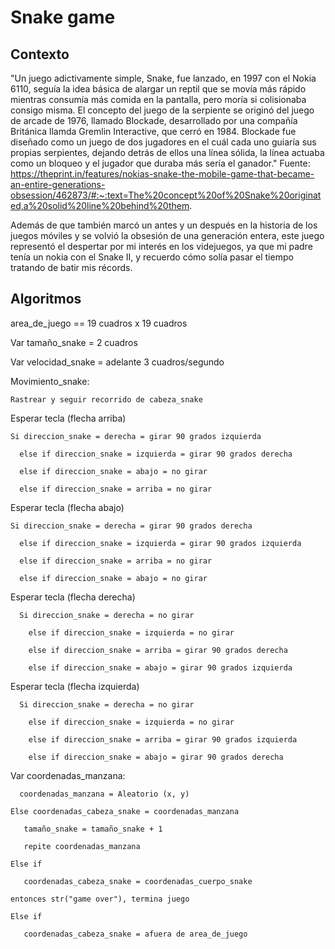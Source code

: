 # Snake game
## Contexto
"Un juego adictivamente simple, Snake, fue lanzado, en 1997 con el Nokia 6110, seguía la idea básica de alargar un reptil que se movía más rápido mientras consumía más comida en la pantalla, pero moría si colisionaba consigo misma.
El concepto del juego de la serpiente se originó del juego de arcade de 1976, llamado Blockade, desarrollado por una compañía Británica llamda Gremlin Interactive, que cerró en 1984. Blockade fue diseñado como un juego de dos jugadores en el cuál cada uno guiaría sus propias serpientes, dejando detrás de ellos una línea sólida, la línea actuaba como un bloqueo y el jugador que duraba más sería el ganador." Fuente: https://theprint.in/features/nokias-snake-the-mobile-game-that-became-an-entire-generations-obsession/462873/#:~:text=The%20concept%20of%20Snake%20originated,a%20solid%20line%20behind%20them.

Además de que también marcó un antes y un después en la historia de los juegos móviles y se volvió la obsesión de una generación entera, este juego representó el despertar por mi interés en los videjuegos, ya que mi padre tenía un nokia con el Snake II, y recuerdo cómo solía pasar el tiempo tratando de batir mis récords.

## Algoritmos 
area_de_juego == 19 cuadros x 19 cuadros
  
Var tamaño_snake = 2 cuadros

  Var velocidad_snake =  adelante 3 cuadros/segundo
  
  Movimiento_snake:
  
    Rastrear y seguir recorrido de cabeza_snake
    
  Esperar tecla (flecha arriba) 
  
    Si direccion_snake = derecha = girar 90 grados izquierda
    
      else if direccion_snake = izquierda = girar 90 grados derecha
      
      else if direccion_snake = abajo = no girar
      
      else if direccion_snake = arriba = no girar
      
  Esperar tecla (flecha abajo)
  
    Si direccion_snake = derecha = girar 90 grados derecha
    
      else if direccion_snake = izquierda = girar 90 grados izquierda
      
      else if direccion_snake = arriba = no girar
      
      else if direccion_snake = abajo = no girar
      
Esperar tecla (flecha derecha)

      Si direccion_snake = derecha = no girar
      
        else if direccion_snake = izquierda = no girar
        
        else if direccion_snake = arriba = girar 90 grados derecha
        
        else if direccion_snake = abajo = girar 90 grados izquierda
        
Esperar tecla (flecha izquierda)

      Si direccion_snake = derecha = no girar
      
        else if direccion_snake = izquierda = no girar
        
        else if direccion_snake = arriba = girar 90 grados izquierda
        
        else if direccion_snake = abajo = girar 90 grados derecha
        
Var coordenadas_manzana:

      coordenadas_manzana = Aleatorio (x, y)
      
    Else coordenadas_cabeza_snake = coordenadas_manzana
    
       tamaño_snake = tamaño_snake + 1
       
       repite coordenadas_manzana
       
    Else if
    
       coordenadas_cabeza_snake = coordenadas_cuerpo_snake
       
    entonces str("game over"), termina juego
    
    Else if
    
       coordenadas_cabeza_snake = afuera de area_de_juego


  

